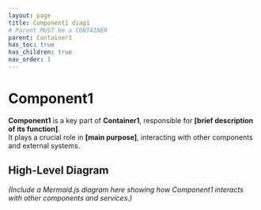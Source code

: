 ```yaml
---
layout: page
title: Component1 diag1
# Parent MUST be a CONTAINER
parent: Container1
has_toc: true
has_children: true
nav_order: 1
---
```


# Component1
**Component1** is a key part of **Container1**, responsible for **[brief description of its function]**.  
It plays a crucial role in **[main purpose]**, interacting with other components and external systems.

## **High-Level Diagram**
_(Include a Mermaid.js diagram here showing how Component1 interacts with other components and services.)_
